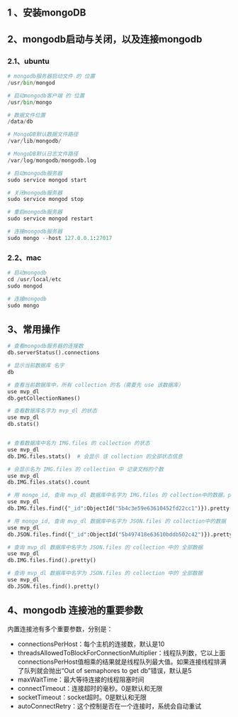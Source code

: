 ## 1 、安装mongoDB


## 2、mongodb启动与关闭，以及连接mongodb

### 2.1、ubuntu
[ubuntu安装mongodb 4.0]: https://docs.mongodb.com/manual/tutorial/install-mongodb-on-ubuntu/


```python
# mongodb服务器启动文件 的 位置 
/usr/bin/mongod

# 启动mongodb客户端 的 位置
/usr/bin/mongo

# 数据文件位置
/data/db

# MongoDB默认数据文件路径
/var/lib/mongodb/

# MongoDB默认日志文件路径
/var/log/mongodb/mongodb.log

# 启动mongodb服务器
sudo service mongod start

# 关闭mongodb服务器
sudo service mongod stop

# 重启mongodb服务器
sudo service mongod restart

# 连接mongodb服务器
sudo mongo --host 127.0.0.1:27017

```

### 2.2、mac

```python
# 启动mongodb
cd /usr/local/etc
sudo mongod

# 连接mongodb
sudo mongo
```





## 3、常用操作

```python
# 查看mongodb服务器的连接数
db.serverStatus().connections

# 显示当前数据库 名字
db

# 查看当前数据库中，所有 collection 的名（需要先 use 该数据库）
use mvp_dl
db.getCollectionNames()

# 查看数据库名字为 mvp_dl 的状态
use mvp_dl
db.stats()


# 查看数据库中名为 IMG.files 的 collection 的状态
use mvp_dl
db.IMG.files.stats()  # 会显示 该 collection 的全部状态信息

# 会显示名为 IMG.files 的 collection 中 记录文档的个数
use mvp_dl
db.IMG.files.stats().count

# 用 mongo_id, 查询 mvp_dl 数据库中名字为 IMG.files 的 collection中的数据。pretty()方法用来格式化
use mvp_dl
db.IMG.files.find({"_id":ObjectId("5b4c3e59e63610452fd22cc1")}).pretty()

# 用 mongo_id, 查询 mvp_dl 数据库中名字为 JSON.files 的 collection中的数据
use mvp_dl
db.JSON.files.find({"_id":ObjectId("5b497418e63610bddb502c42")}).pretty()

# 查询 mvp_dl 数据库中名字为 JSON.files 的 collection 中的 全部数据
use mvp_dl
db.IMG.files.find().pretty()

# 查询 mvp_dl 数据库中名字为 JSON.files 的 collection 中的 全部数据
use mvp_dl
db.JSON.files.find().pretty()
```



## 4、mongodb **连接池的重要参数** 

内置连接池有多个重要参数，分别是：

- connectionsPerHost：每个主机的连接数，默认是10
- threadsAllowedToBlockForConnectionMultiplier：线程队列数，它以上面 connectionsPerHost值相乘的结果就是线程队列最大值。如果连接线程排满了队列就会抛出“Out of semaphores to get db”错误，默认是5
- maxWaitTime：最大等待连接的线程阻塞时间
- connectTimeout：连接超时的毫秒。0是默认和无限
- socketTimeout：socket超时。0是默认和无限
- autoConnectRetry：这个控制是否在一个连接时，系统会自动重试

